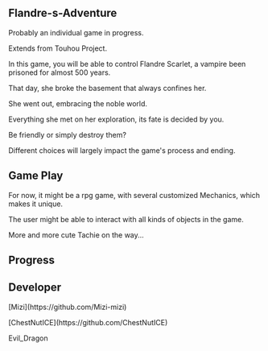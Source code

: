 ## Flandre-s-Adventure
<p>Probably an individual game in progress. </p>
<p>Extends from Touhou Project.</p>
<p>In this game, you will be able to control Flandre Scarlet, a vampire been prisoned for almost 500 years.</p>
<p>That day, she broke the basement that always confines her. </p>
<p>She went out, embracing the noble world.</p>
<p>Everything she met on her exploration, its fate is decided by you. </p>
<p>Be friendly or simply destroy them? </p>
<p>Different choices will largely impact the game's process and ending. </p>

## Game Play
<p>For now, it might be a rpg game, with several customized Mechanics, which makes it unique.</p>
<p>The user might be able to interact with all kinds of objects in the game. </p>
<p>More and more cute Tachie on the way...</p>

## Progress

## Developer
<p>[Mizi](https://github.com/Mizi-mizi)</p>
<p>[ChestNutICE](https://github.com/ChestNutICE)</p>
<p> Evil_Dragon</p>

